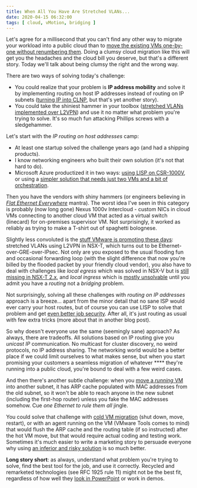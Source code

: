```yaml
---
title: When All You Have Are Stretched VLANs...
date: 2020-04-15 06:32:00
tags: [ cloud, vMotion, bridging ]
---
```

Let's agree for a millisecond that you can't find any other way to migrate your workload into a public cloud than to [move the existing VMs one-by-one without renumbering them](https://blog.ipspace.net/2020/02/the-myth-of-scaling-from-on-premises.html). Doing a clumsy cloud migration like this will get you the headaches and the cloud bill you deserve, but that's a different story. Today we'll talk about being clumsy the right and the wrong way.

There are two ways of solving today's challenge:
<!--more-->
* You could realize that your problem is **IP address mobility** and solve it by implementing routing on host IP addresses instead of routing on IP subnets ([turning IP into CLNP](https://blog.ipspace.net/2015/05/reinventing-clns-with-l3-only-forwarding.html), but that's yet another story).
* You could take the shiniest hammer in your toolbox ([stretched VLANs implemented over L2VPN](https://blog.ipspace.net/2020/02/live-vmotion-into-vmware-on-aws-cloud.html)) and use it no matter what problem you're trying to solve. It's so much fun attacking Phillips screws with a sledgehammer.

Let's start with the _IP routing on host addresses_ camp:

* At least one startup solved the challenge years ago (and had a shipping products).
* I know networking engineers who built their own solution (it's not that hard to do).
* Microsoft Azure productized it in two ways: [using LISP on CSR-1000V](https://github.com/microsoft/Azure-LISP), or using a [simpler solution that needs just two VMs and a bit of orchestration](https://blog.ipspace.net/2019/11/stretched-layer-2-subnets-in-azure.html).

Then you have the vendors with shiny hammers (or engineers believing in _[Flat Ethernet Everywhere](https://blog.ipspace.net/2011/09/large-scale-bridging-nuked-earth.html)_ mantra). The worst idea I've seen in this category is probably (now long gone) Nexus 1000v Intercloud - custom NICs in cloud VMs connecting to another cloud VM that acted as a virtual switch (linecard) for on-premises supervisor VM. Not surprisingly, it worked as reliably as trying to make a T-shirt out of spaghetti bolognese.

Slightly less convoluted is the [stuff VMware is promoting these days](https://blog.ipspace.net/2020/02/live-vmotion-into-vmware-on-aws-cloud.html): stretched VLANs using L2VPN in NSX-T, which turns out to be Ethernet-over-GRE-over-IPsec. Not only are you exposed to the usual flooding fun and occasional forwarding loop (with the slight difference that now you're billed by the flooded packet by your friendly cloud vendor), you also have to deal with challenges like _local egress_ which was solved in NSX-V but is [still missing in NSX-T 2.x](https://blog.ipspace.net/2019/08/brief-history-of-vmware-nsx.html), and _local ingress_ which is [mostly unsolvable](https://blog.ipspace.net/2016/02/vmware-nsx-update-on-software-gone-wild.html) until you admit you have a _routing_ not a _bridging_ problem.

Not surprisingly, solving all these challenges with _routing on IP addresses_ approach is a breeze... apart from the minor detail that no sane ISP would ever carry your host routes, but of course you can use LISP to solve that problem and get [even better job security](https://blog.ipspace.net/2013/09/sooner-or-later-someone-will-pay-for.html). After all, it's just routing as usual with few extra tricks (more about that in another blog post).

So why doesn't everyone use the same (seemingly sane) approach? As always, there are tradeoffs. All solutions based on IP routing give you _unicast IP_ communication. No multicast for cluster discovery, no weird protocols, no IP address sharing. The networking world would be a better place if we could limit ourselves to what makes sense, but when you start promising your customers a seamless migration of whatever \*\*\*\* they're running into a public cloud, you're bound to deal with a few weird cases.

And then there's another subtle challenge: when you [move a _running_ VM](https://blog.ipspace.net/2020/03/the-myth-of-lossless-vmotion.html) into another subnet, it has ARP cache populated with MAC addresses from the old subnet, so it won't be able to reach anyone in the new subnet (including the first-hop router) unless you fake the MAC addresses somehow. Cue _one Ethernet to rule them all_ jingle. 

You could solve that challenge with [cold VM migration](https://blog.ipspace.net/2013/02/hot-and-cold-vm-mobility.html) (shut down, move, restart), or with an agent running on the VM (VMware Tools comes to mind) that would flush the ARP cache and the routing table (if so instructed) after the hot VM move, but that would require actual coding and testing work. Sometimes it's much easier to write a marketing story to persuade everyone why using [an inferior and risky solution](https://blog.ipspace.net/2012/09/dear-vmware-bpdu-filter-bpdu-guard.html) is so much better.

**Long story short**: as always, understand what problem you're trying to solve, find the best tool for the job, and use it correctly. Recycled and remarketed technologies (see RFC 1925 rule 11) might not be the best fit, regardless of how well they [look in PowerPoint](https://blog.ipspace.net/2011/09/long-distance-irf-fabric-works-best-in.html) or work in demos.
